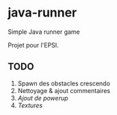# java-runner
Simple Java runner game

Projet pour l'EPSI.

## TODO

1. Spawn des obstacles crescendo
2. Nettoyage & ajout commentaires
3. *Ajout de powerup*
4. *Textures*
